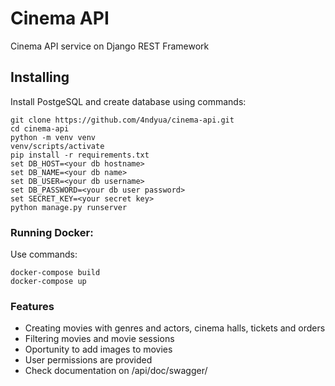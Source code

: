 # Cinema API

Cinema API service on Django REST Framework

## Installing

Install PostgeSQL and create database using commands:

```
git clone https://github.com/4ndyua/cinema-api.git
cd cinema-api
python -m venv venv
venv/scripts/activate
pip install -r requirements.txt
set DB_HOST=<your db hostname>
set DB_NAME=<your db name>
set DB_USER=<your db username>
set DB_PASSWORD=<your db user password>
set SECRET_KEY=<your secret key>
python manage.py runserver
```

### Running Docker:

Use commands:
```
docker-compose build
docker-compose up
```


### Features
- Creating movies with genres and actors, cinema halls, tickets and orders 
- Filtering movies and movie sessions
- Oportunity to add images to movies
- User permissions are provided
- Check documentation on /api/doc/swagger/
